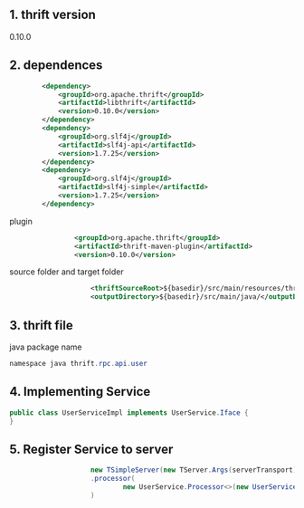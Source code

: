 ## 1. thrift version
0.10.0

## 2. dependences

```xml
        <dependency>
            <groupId>org.apache.thrift</groupId>
            <artifactId>libthrift</artifactId>
            <version>0.10.0</version>
        </dependency>
        <dependency>
            <groupId>org.slf4j</groupId>
            <artifactId>slf4j-api</artifactId>
            <version>1.7.25</version>
        </dependency>
        <dependency>
            <groupId>org.slf4j</groupId>
            <artifactId>slf4j-simple</artifactId>
            <version>1.7.25</version>
        </dependency>
```
plugin

```xml
                <groupId>org.apache.thrift</groupId>
                <artifactId>thrift-maven-plugin</artifactId>
                <version>0.10.0</version>
```

source folder and target folder

```xml
                    <thriftSourceRoot>${basedir}/src/main/resources/thrift</thriftSourceRoot>
                    <outputDirectory>${basedir}/src/main/java/</outputDirectory>
```
## 3. thrift file

java package name

```java
namespace java thrift.rpc.api.user
```

## 4. Implementing Service

```java
public class UserServiceImpl implements UserService.Iface {
}
```

## 5. Register Service to server

```java
                    new TSimpleServer(new TServer.Args(serverTransport)
                    .processor(
                            new UserService.Processor<>(new UserServiceImpl())
                    )
```
